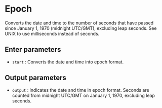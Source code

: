 # Epoch

Converts the date and time to the number of seconds that have passed since January 1, 1970 (midnight UTC/GMT), excluding leap seconds. See UNIX to use milliseconds instead of seconds.

## Enter parameters

- `start` : Converts the date and time into epoch format.

## Output parameters

- `output` : indicates the date and time in epoch format. Seconds are counted from midnight UTC/GMT on January 1, 1970, excluding leap seconds.